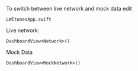 
To switch between live network and mock data edit

    LWItunesApp.swift 

  
Live network:

    DashboardView<Network>()

  
 Mock Data

    DashboardView<MockNetwork>()

